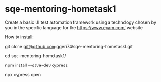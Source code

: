 # sqe-mentoring-hometask1
Create a basic UI test automation framework using a technology chosen by you in the specific language for the https://www.epam.com/ website!

How to install:

git clone git@github.com:ggeri74/sqe-mentoring-hometask1.git

cd sqe-mentoring-hometask1/

npm install --save-dev  cypress

npx cypress open
